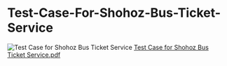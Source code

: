 # Test-Case-For-Shohoz-Bus-Ticket-Service
![Test Case for Shohoz Bus Ticket Service](https://github.com/fahadarpon/Test-Case-For-Shohoz-Bus-Ticket-Service/assets/96936188/f6a69c7c-6e2c-4e08-9882-7d40668e7f32)
[Test Case for Shohoz Bus Ticket Service.pdf](https://github.com/fahadarpon/Test-Case-For-Shohoz-Bus-Ticket-Service/files/13402488/Test.Case.for.Shohoz.Bus.Ticket.Service.pdf)

